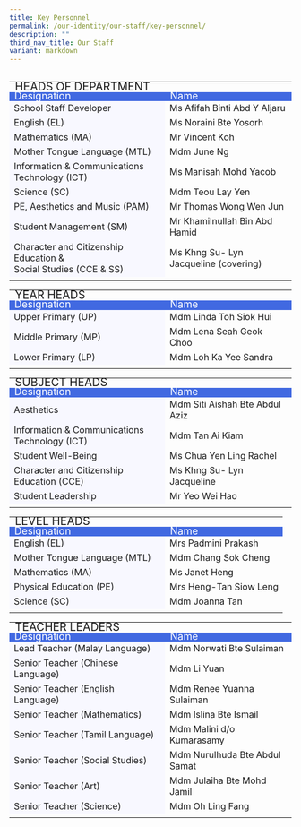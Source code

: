```yaml
---
title: Key Personnel
permalink: /our-identity/our-staff/key-personnel/
description: ""
third_nav_title: Our Staff
variant: markdown
---
```

<table>
<tbody>
	</tbody></table><table><tbody>
  <tr>
		<td colspan="2" style="line-height:0.5; font-size:20px">HEADS OF DEPARTMENT</td>
	</tr>
	<tr style="line-height:10px; background-color:royalblue; font-size:18px; color:white">
		<td width="260">Designation</td>
    <td>Name</td>
  </tr>
  <tr>
    <td style="background-color:ghostwhite">School Staff Developer</td>
    <td>Ms Afifah Binti Abd Y Aljaru</td>
  </tr>
  <tr>
    <td style="background-color:ghostwhite">English (EL)</td>
    <td>Ms Noraini Bte Yosorh</td>
  </tr>
  <tr>
    <td style="background-color:ghostwhite">Mathematics (MA)</td>
    <td>Mr Vincent Koh</td>
  </tr>
  <tr>
		<td style="background-color:ghostwhite">Mother Tongue Language (MTL)</td>
    <td>Mdm June Ng</td>
  </tr>
  <tr>
		<td style="background-color:ghostwhite">Information &amp; Communications Technology (ICT)</td>
    <td>Ms Manisah Mohd Yacob</td>
  </tr>
  <tr>
     <td style="background-color:ghostwhite">Science (SC)</td>
		<td>Mdm Teou Lay Yen</td>
  </tr>
  <tr>
    <td style="background-color:ghostwhite">PE, Aesthetics and Music (PAM)</td>
		<td>Mr Thomas Wong Wen Jun</td>    
  </tr>
  <tr>
    <td style="background-color:ghostwhite">Student Management (SM)</td>
		<td>Mr Khamilnullah Bin Abd Hamid</td>
  </tr>
  <tr>    
    <td style="background-color:ghostwhite">Character and Citizenship Education &amp; <br>Social Studies (CCE &amp; SS)
		</td>
		<td>Ms Khng Su- Lyn Jacqueline (covering)</td>
  </tr>
	<tr><td></td></tr>
	</tbody></table>
<table>
	<tbody>
  <tr>
    <td colspan="2" style="line-height:0.5; font-size:20px">YEAR HEADS</td>
  </tr>
	<tr style="line-height:10px; background-color:royalblue; font-size:18px; color:white">
		<td width="260">Designation</td>
    <td>Name</td>
  </tr>
  <tr>
		<td style="background-color:ghostwhite">Upper Primary (UP)</td>
    <td>Mdm Linda Toh Siok Hui</td>
  </tr>
  <tr>
		<td style="background-color:ghostwhite">Middle Primary (MP)</td>
    <td>Mdm Lena Seah Geok Choo</td>
  </tr>
  <tr>
    <td style="background-color:ghostwhite">Lower Primary (LP)</td>
		<td>Mdm Loh Ka Yee Sandra</td>
  </tr>
	<tr><td></td></tr>
	</tbody></table>
<table><tbody>
  <tr>
    <td colspan="2" style="line-height:0.5; font-size:20px">SUBJECT HEADS</td>
  </tr>
	<tr style="line-height:10px; background-color:royalblue; font-size:18px; color:white">
		<td width="260">Designation</td>
    <td>Name</td>
  </tr>
  <tr>
		<td style="background-color:ghostwhite">Aesthetics</td>
    <td>Mdm Siti Aishah Bte Abdul Aziz</td>   
  </tr>
  <tr>
		<td style="background-color:ghostwhite">Information &amp; Communications Technology (ICT)</td>
    <td>Mdm Tan Ai Kiam</td>
  </tr>
  <tr>
		<td style="background-color:ghostwhite">Student Well-Being</td>
    <td>Ms Chua Yen Ling Rachel</td>
  </tr>
	 <tr>
		<td style="background-color:ghostwhite">Character and Citizenship Education (CCE)</td>
    <td>Ms Khng Su- Lyn Jacqueline</td>
  </tr>
	<tr>
		<td style="background-color:ghostwhite">Student Leadership</td>
    <td>Mr Yeo Wei Hao</td>
  </tr>
	<tr><td></td></tr>
	</tbody></table>
<table><tbody>
	<tr>
    <td colspan="2" style="line-height:0.5; font-size:20px">LEVEL HEADS</td>
  </tr>
	<tr style="line-height:10px; background-color:royalblue; font-size:18px; color:white">
		<td width="260">Designation</td>
    <td>Name</td>
  </tr>
  <tr>
		<td style="background-color:ghostwhite">English (EL)</td>
    <td>Mrs Padmini Prakash</td>
  </tr>
  <tr>
		<td style="background-color:ghostwhite">Mother Tongue Language (MTL)</td>
    <td>Mdm Chang Sok Cheng</td> 
  </tr>
  <tr>
		<td style="background-color:ghostwhite">Mathematics (MA)</td>
    <td>Ms Janet Heng </td>
  </tr>
  <tr>
		<td style="background-color:ghostwhite">Physical Education (PE)</td>
    <td>Mrs Heng-Tan Siow Leng</td>
  </tr>
  <tr>
    <td style="background-color:ghostwhite">Science (SC)</td>
		<td>Mdm Joanna Tan</td> 
  </tr>
	<tr><td></td></tr>
	</tbody></table>
<table><tbody>
  <tr>
    <td colspan="2" style="line-height:0.5; font-size:20px">TEACHER LEADERS</td>
  </tr>
	<tr style="line-height:10px; background-color:royalblue; font-size:18px; color:white">
		<td width="260">Designation</td>
    <td>Name</td>
  </tr>
  <tr>
		<td style="background-color:ghostwhite">Lead Teacher (Malay Language)</td>
    <td>Mdm Norwati Bte Sulaiman</td>
  </tr>
 <tr>
		<td style="background-color:ghostwhite">Senior Teacher (Chinese Language)</td>
    <td>Mdm Li Yuan</td>
  </tr>
	 <tr>
		<td style="background-color:ghostwhite">Senior Teacher (English Language)</td>
    <td>Mdm Renee Yuanna Sulaiman</td>
  </tr>
	 <tr>
		<td style="background-color:ghostwhite">Senior Teacher (Mathematics)</td>
    <td>Mdm Islina Bte Ismail</td>
  </tr>
	 <tr>
		<td style="background-color:ghostwhite">Senior Teacher (Tamil Language)</td>
    <td>Mdm Malini d/o Kumarasamy</td>
  </tr>
		 <tr>
		<td style="background-color:ghostwhite">Senior Teacher (Social Studies)</td>
    <td>Mdm Nurulhuda Bte Abdul Samat</td>
  </tr>
		 <tr>
		<td style="background-color:ghostwhite">Senior Teacher (Art)</td>
    <td>Mdm Julaiha Bte Mohd Jamil</td>
  </tr>
			 <tr>
		<td style="background-color:ghostwhite">Senior Teacher (Science)</td>
    <td>Mdm Oh Ling Fang</td>
  </tr>
	<tr><td></td></tr>
</tbody>
</table>